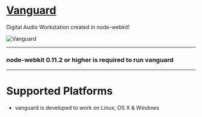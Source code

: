 # [Vanguard](#)

Digital Audio Workstation created in node-webkit!

![Vanguard](http://i.imgur.com/57SMBAB.png)

***

### node-webkit 0.11.2 or higher is required to run vanguard

***

Supported Platforms
====

* vanguard is developed to work on Linux, OS X & Windows
